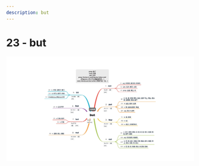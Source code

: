 ```yaml
---
description: but
---
```


# 23 - but



![Image text](https://raw.githubusercontent.com/rulinma/ai-word/master/images/23-but.jpg)


